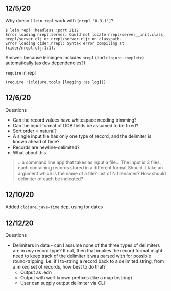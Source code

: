 ## 12/5/20

Why doesn't `lein repl` work with `[nrepl "0.3.1"]`?

    $ lein repl :headless :port 2112
    Error loading nrepl.server: Could not locate nrepl/server__init.class, nrepl/server.clj or nrepl/server.cljc on classpath.
    Error loading cider.nrepl: Syntax error compiling at (cider/nrepl.clj:1:1).

Answer: because leiningen includes `nrepl` (and `clojure-complete`) automatically (as dev dependencies?)

`require` in repl

    (require '(clojure.tools [logging :as log]))

## 12/6/20

Questions
* Can the record values have whitespace needing trimming? 
* Can the input format of DOB fields be assumed to be fixed?
* Sort order = natural?
* A single input file has only one type of record, and the delimiter is known ahead of time?
* Records are newline-delimited?
* What about this
> ...a command line app that takes as input a file...
> The input is 3 files, each containing records stored in a different format
  Should it take an argument which is the name of a file? List of N filenames? How should delimiter
  of each be indicated?

## 12/10/20

Added `clojure.java-time` dep, using for dates

## 12/12/20

Questions
* Delimiters in data - can I assume none of the three types of delimiters
  are in _any_ record type? If not, then that implies the record format might need to keep track of
  the delimiter it was parsed with for possible round-tripping. I.e. if I to-string a record back to
  a delimited string, from a mixed set of records, how best to do that?
  * Output as .edn
  * Output with well-known prefixes (like a map tostring)
  * User can supply output delimiter via CLI
